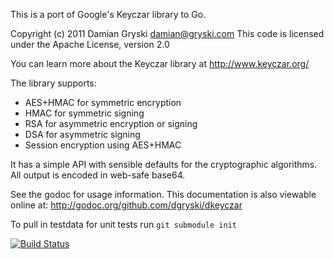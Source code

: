 This is a port of Google's Keyczar library to Go.

Copyright (c) 2011 Damian Gryski <damian@gryski.com>
This code is licensed under the Apache License, version 2.0

You can learn more about the Keyczar library at http://www.keyczar.org/

The library supports:

* AES+HMAC for symmetric encryption
* HMAC for symmetric signing
* RSA for asymmetric encryption or signing
* DSA for asymmetric signing
* Session encryption using AES+HMAC

It has a simple API with sensible defaults for the cryptographic algorithms.
All output is encoded in web-safe base64.

See the godoc for usage information.   This documentation is also viewable
online at: http://godoc.org/github.com/dgryski/dkeyczar

To pull in testdata for unit tests run `git submodule init`

[![Build Status](https://travis-ci.org/dgryski/dkeyczar.png)](https://travis-ci.org/dgryski/dkeyczar)
